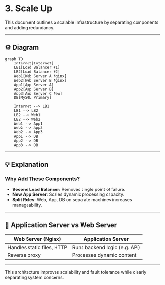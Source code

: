 # 3. Scale Up

This document outlines a scalable infrastructure by separating components and adding redundancy.

---

## ⚙️ Diagram

```mermaid
graph TD
    Internet[Internet]
    LB1[Load Balancer #1]
    LB2[Load Balancer #2]
    Web1[Web Server A Nginx]
    Web2[Web Server B Nginx]
    App1[App Server A]
    App2[App Server B]
    App3[App Server C New]
    DB[MySQL Primary]

    Internet --> LB1
    LB1 --> LB2
    LB2 --> Web1
    LB2 --> Web2
    Web1 --> App1
    Web2 --> App2
    Web2 --> App3
    App1 --> DB
    App2 --> DB
    App3 --> DB
```

---

## 💡 Explanation

### Why Add These Components?

- **Second Load Balancer**: Removes single point of failure.
- **New App Server**: Scales dynamic processing capacity.
- **Split Roles**: Web, App, DB on separate machines increases manageability.

---

## 📘 Application Server vs Web Server

| Web Server (Nginx)        | Application Server          |
|---------------------------|-----------------------------|
| Handles static files, HTTP| Runs backend logic (e.g. API)|
| Reverse proxy             | Processes dynamic content    |

---

This architecture improves scalability and fault tolerance while clearly separating system concerns.
